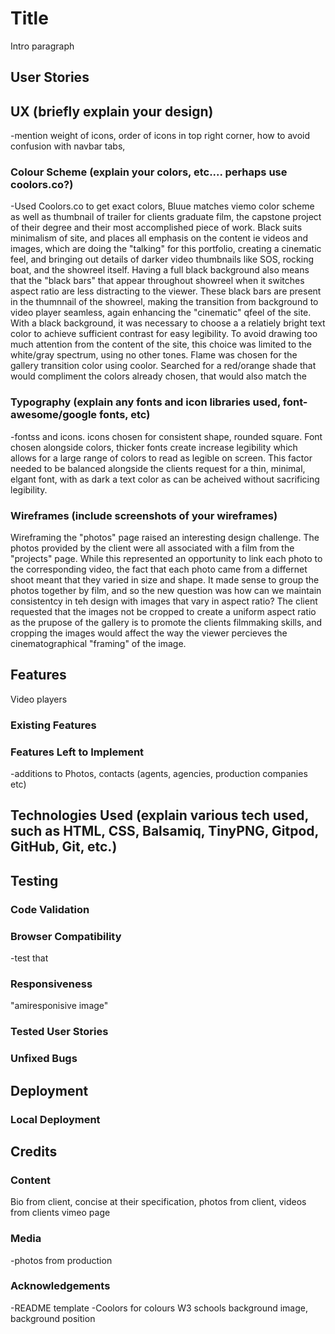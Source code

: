 


# Title
Intro paragraph
## User Stories
## UX (briefly explain your design)
-mention weight of icons, order of icons in top right corner, how to avoid confusion with navbar tabs, 
### Colour Scheme (explain your colors, etc.... perhaps use coolors.co?)
-Used Coolors.co to get exact colors, Bluue matches viemo color scheme as well as thumbnail of trailer for clients graduate film, the capstone project of their degree and their most accomplished piece of work. 
Black suits minimalism of site, and places all emphasis on the content ie videos and images, which are doing the "talking" for this portfolio, creating a cinematic feel, and bringing out details of darker video thumbnails like SOS, rocking boat, and the showreel itself. Having a full black background also means that the  "black bars" that appear throughout showreel when it switches aspect ratio are less distracting to the viewer. These black bars are present in the thumnnail of the showreel, making the transition from background to video player seamless, again enhancing the "cinematic" qfeel of the site.   
With a black background, it was necessary to choose a a relatiely bright text color to achieve sufficient contrast for easy legibility. To avoid drawing too much attention from the content of the site, this choice was limited to the white/gray spectrum, using no other tones.
Flame was chosen for the gallery transition color using coolor. Searched for a red/orange shade that would compliment the colors already chosen, that would also match the 
### Typography (explain any fonts and icon libraries used, font-awesome/google fonts, etc)
-fontss and icons.
icons chosen for consistent shape, rounded square.
Font chosen alongside colors, thicker fonts create increase legibility which allows for a large range of colors to read as legible on screen. This factor needed to be balanced alongside the clients request for a thin, minimal, elgant font, with as dark a text color as can be acheived without sacrificing legibility.
### Wireframes (include screenshots of your wireframes)
Wireframing the "photos" page raised an interesting design challenge. The photos provided by the client were all associated with a film from the "projects" page. While this represented an opportunity to link each photo to the corresponding video, the fact that each photo came from a differnet shoot meant that they varied in size and shape. It made sense to group the photos together by film, and so the new question was how can we maintain consistentcy in teh design with images that vary in aspect ratio? The client requested that the images not be cropped to create a uniform aspect ratio  as the prupose of the gallery is to promote the clients filmmaking skills, and cropping the images would affect the way the viewer percieves the cinematographical "framing" of the image. 
## Features
Video players
### Existing Features
### Features Left to Implement
-additions to Photos, contacts (agents, agencies, production companies etc)
## Technologies Used (explain various tech used, such as HTML, CSS, Balsamiq, TinyPNG, Gitpod, GitHub, Git, etc.)
## Testing
### Code Validation
### Browser Compatibility
-test that
### Responsiveness 
"amiresponisive image"
### Tested User Stories
### Unfixed Bugs
## Deployment
### Local Deployment
## Credits
### Content
Bio from client, concise at their specification, photos from client, videos from clients vimeo page
### Media 
-photos from production
### Acknowledgements
-README template
-Coolors for colours
W3 schools background image, background position